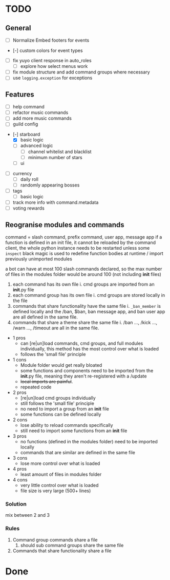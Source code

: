 # TODO

## General

- [ ] Normalize Embed footers for events
- [-] custom colors for event types
- [ ] fix yuyo client response in auto\_roles
  - [ ] explore how select menus work
- [ ] fix module structure and add command groups where necessary
- [ ] use `logging.exception` for exceptions

## Features

- [ ] help command
- [ ] refactor music commands
- [ ] add more music commands
- [ ] guild config
- [-] starboard
  - [x] basic logic
  - [ ] advanced logic
    - [ ] channel whitelist and blacklist
    - [ ] minimum number of stars
  - [ ] ui
- [ ] currency
  - [ ] daily roll
  - [ ] randomly appearing bosses
- [ ] tags
  - [ ] basic logic
- [ ] track more info with command.metadata
- [ ] voting rewards

## Reogranise modules and commands

command = slash command, prefix command, user app, message app
if a function is defined in an init file, it cannot be reloaded by the command client,
the whole python instance needs to be restarted unless some `inspect` black magic is used
to redefine function bodies at runtime / import previously unimported modules

a bot can have at most 100 slash commands declared, so the max number of files in the modules folder would be around 100 (not including **init** files)

1. each command has its own file
   i. cmd groups are imported from an **init**.py file
2. each command group has its own file
   i. cmd groups are stored locally in the file
3. commands that share functionality have the same file
   i. `_ban_member` is defined locally and the /ban, $ban, ban message app, and ban user app are all defined in the same file.
4. commands that share a theme share the same file
   i. /ban ..., /kick ..., /warn ..., /timeout are all in the same file.

- 1 pros
  - can [re|un]load commands, cmd groups, and full modules individually, this method has the most control over what is loaded
  - follows the 'small file' principle
- 1 cons
  - Module folder would get really bloated
  - some functions and components need to be imported from the **init**.py file, meaning they aren't re-registered with a /update
  - ~~local imports are painful~~.
  - repeated code
- 2 pros
  - [re|un]load cmd groups individually
  - still follows the 'small file' principle
  - no need to import a group from an **init** file
  - some functions can be defined locally
- 2 cons
  - lose ability to reload commands specifically
  - still need to import some functions from an **init** file
- 3 pros
  - no functions (defined in the modules folder) need to be imported locally
  - commands that are similar are defined in the same file
- 3 cons
  - lose more control over what is loaded
- 4 pros
  - least amount of files in modules folder
- 4 cons
  - very little control over what is loaded
  - file size is very large (500+ lines)

### Solution

mix between 2 and 3

### Rules

1. Command group commands share a file
   1. should sub command groups share the same file
1. Commands that share functionality share a file

# Done
